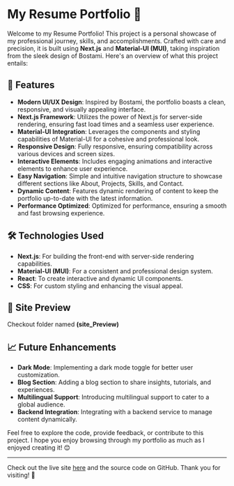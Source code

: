 # My Resume Portfolio 🎨

Welcome to my Resume Portfolio! This project is a personal showcase of my professional journey, skills, and accomplishments. Crafted with care and precision, it is built using **Next.js** and **Material-UI (MUI)**, taking inspiration from the sleek design of Bostami. Here's an overview of what this project entails:

## 🚀 Features

- **Modern UI/UX Design**: Inspired by Bostami, the portfolio boasts a clean, responsive, and visually appealing interface.
- **Next.js Framework**: Utilizes the power of Next.js for server-side rendering, ensuring fast load times and a seamless user experience.
- **Material-UI Integration**: Leverages the components and styling capabilities of Material-UI for a cohesive and professional look.
- **Responsive Design**: Fully responsive, ensuring compatibility across various devices and screen sizes.
- **Interactive Elements**: Includes engaging animations and interactive elements to enhance user experience.
- **Easy Navigation**: Simple and intuitive navigation structure to showcase different sections like About, Projects, Skills, and Contact.
- **Dynamic Content**: Features dynamic rendering of content to keep the portfolio up-to-date with the latest information.
- **Performance Optimized**: Optimized for performance, ensuring a smooth and fast browsing experience.

## 🛠️ Technologies Used

- **Next.js**: For building the front-end with server-side rendering capabilities.
- **Material-UI (MUI)**: For a consistent and professional design system.
- **React**: To create interactive and dynamic UI components.
- **CSS**: For custom styling and enhancing the visual appeal.

## 📸 Site Preview

Checkout folder named **(site_Preview)**

## 📈 Future Enhancements

- **Dark Mode**: Implementing a dark mode toggle for better user customization.
- **Blog Section**: Adding a blog section to share insights, tutorials, and experiences.
- **Multilingual Support**: Introducing multilingual support to cater to a global audience.
- **Backend Integration**: Integrating with a backend service to manage content dynamically.

Feel free to explore the code, provide feedback, or contribute to this project. I hope you enjoy browsing through my portfolio as much as I enjoyed creating it! 😊

---

Check out the live site [here](#) and the source code on GitHub. Thank you for visiting! 🚀

